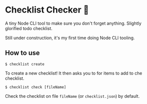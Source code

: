 # Checklist Checker 📝
A tiny Node CLI tool to make sure you don't forget anything. Slightly glorified todo checklist.

Still under construction, it's my first time doing Node CLI tooling.

## How to use
```
$ checklist create
```
To create a new checklist! It then asks you to for items to add to che checklist.

```
$ checklist check [fileName]
```
Check the checklist on file `fileName` (or `checklist.json`) by default.
